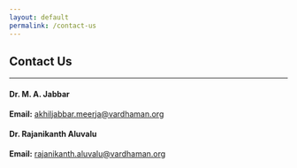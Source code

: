 ```yaml
---
layout: default
permalink: /contact-us
---
```

## Contact Us
---

#### Dr. M. A. Jabbar

**Email:** <akhiljabbar.meerja@vardhaman.org>

#### Dr. Rajanikanth Aluvalu

**Email:** <rajanikanth.aluvalu@vardhaman.org>